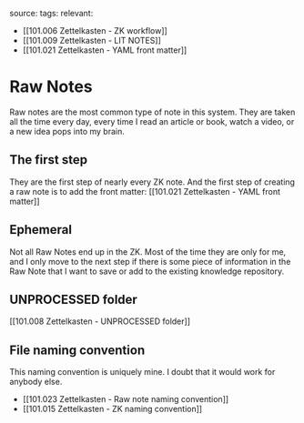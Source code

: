 source:
tags:
relevant:
- [[101.006 Zettelkasten - ZK workflow]]
- [[101.009 Zettelkasten - LIT NOTES]]
- [[101.021 Zettelkasten - YAML front matter]]

# Raw Notes

Raw notes are the most common type of note in this system. They are taken all the time every day, every time I read an article or book, watch a video, or a new idea pops into my brain. 

## The first step

They are the first step of nearly every ZK note. And the first step of creating a raw note is to add the front matter: [[101.021 Zettelkasten - YAML front matter]]

## Ephemeral

Not all Raw Notes end up in the ZK. Most of the time they are only for me, and I only move to the next step if there is some piece of information in the Raw Note that I want to save or add to the existing knowledge repository.

## UNPROCESSED folder
[[101.008 Zettelkasten - UNPROCESSED folder]]

## File naming convention

This naming convention is uniquely mine. I doubt that it would work for anybody else.

- [[101.023 Zettelkasten - Raw note naming convention]]
- [[101.015 Zettelkasten - ZK naming convention]]
